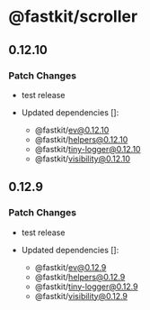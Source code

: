 # @fastkit/scroller

## 0.12.10

### Patch Changes

- test release

- Updated dependencies []:
  - @fastkit/ev@0.12.10
  - @fastkit/helpers@0.12.10
  - @fastkit/tiny-logger@0.12.10
  - @fastkit/visibility@0.12.10

## 0.12.9

### Patch Changes

- test release

- Updated dependencies []:
  - @fastkit/ev@0.12.9
  - @fastkit/helpers@0.12.9
  - @fastkit/tiny-logger@0.12.9
  - @fastkit/visibility@0.12.9

